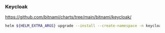 ### Keycloak

<https://github.com/bitnami/charts/tree/main/bitnami/keycloak/>

```bash
helm ${HELM_EXTRA_ARGS} upgrade --install --create-namespace -n keycloak keycloak oci://registry-1.docker.io/bitnamicharts/keycloak -f helm/values/keycloak.yaml --set auth.adminPassword=xxx
```